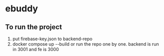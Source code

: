 # ebuddy

## To run the project
1. put firebase-key.json to backend-repo
2. docker compose up --build or run the repo one by one. backend is run in 3001 and fe is 3000